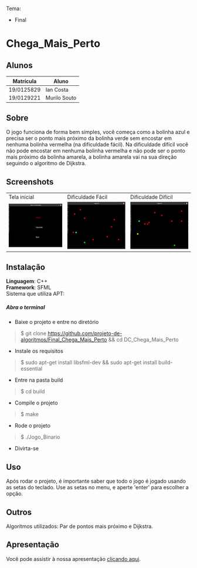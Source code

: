 Tema:
 - Final
 
# Chega_Mais_Perto

## Alunos
|Matrícula | Aluno |
| -- | -- |
| 19/0125829 |  Ian Costa  |
| 19/0129221 |  Murilo Souto|

## Sobre 
O jogo funciona de forma bem simples, você começa como a bolinha azul e precisa ser o ponto mais próximo da bolinha verde sem encostar em nenhuma bolinha vermelha (na dificuldade fácil). Na dificuldade difícil você não pode encostar em nenhuma bolinha vermelha e não pode ser o ponto mais próximo da bolinha amarela, a bolinha amarela vai na sua direção seguindo o algoritmo de Dijkstra. 

## Screenshots
<table>
    <tr>
        <td>Tela inicial</td><td>Dificuldade Fácil</td><td>Dificuldade Difícil</td>
    </tr>
    <tr>
        <td><img src="/1.png" width="200"></td><td><img src="/2.png" width="200"></td><td><img src="/3.png" width="200"></td>
    </tr>
</table>

## Instalação 
**Linguagem**: C++<br>
**Framework**: SFML<br>
Sistema que utiliza APT:
##### Abra o terminal
- Baixe o projeto e entre no diretório
> $ git clone https://github.com/projeto-de-algoritmos/Final_Chega_Mais_Perto && cd DC_Chega_Mais_Perto
- Instale os requisitos
> $ sudo apt-get install libsfml-dev && sudo apt-get install build-essential
- Entre na pasta build
> $ cd build
- Compile o projeto
> $ make
- Rode o projeto
> $ ./Jogo_Binario
- Divirta-se

## Uso
Após rodar o projeto, é importante saber que todo o jogo é jogado usando as setas do teclado. Use as setas no menu, e aperte 'enter' para escolher a opção.

## Outros 
Algoritmos utilizados: Par de pontos mais próximo e Dijkstra.

## Apresentação
Você pode assistir à nossa apresentação [clicando aqui](https://github.com/projeto-de-algoritmos/DC_Chega_Perto/blob/main/apresentacao_chega_perto_dupla24.mp4).




